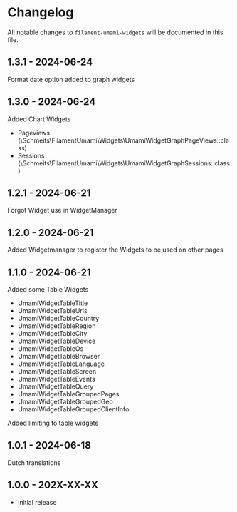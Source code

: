 # Changelog

All notable changes to `filament-umami-widgets` will be documented in this file.

## 1.3.1 - 2024-06-24

Format date option added to graph widgets

## 1.3.0 - 2024-06-24

Added Chart Widgets

- Pageviews (\Schmeits\FilamentUmami\Widgets\UmamiWidgetGraphPageViews::class)
- Sessions (\Schmeits\FilamentUmami\Widgets\UmamiWidgetGraphSessions::class)

## 1.2.1 - 2024-06-21

Forgot Widget use in WidgetManager

## 1.2.0 - 2024-06-21

Added Widgetmanager to register the Widgets to be used on other pages

## 1.1.0 - 2024-06-21

Added some Table Widgets

- UmamiWidgetTableTitle
- UmamiWidgetTableUrls
- UmamiWidgetTableCountry
- UmamiWidgetTableRegion
- UmamiWidgetTableCity
- UmamiWidgetTableDevice
- UmamiWidgetTableOs
- UmamiWidgetTableBrowser
- UmamiWidgetTableLanguage
- UmamiWidgetTableScreen
- UmamiWidgetTableEvents
- UmamiWidgetTableQuery
- UmamiWidgetTableGroupedPages
- UmamiWidgetTableGroupedGeo
- UmamiWidgetTableGroupedClientInfo

Added limiting to table widgets

## 1.0.1 - 2024-06-18

Dutch translations

## 1.0.0 - 202X-XX-XX

- initial release

